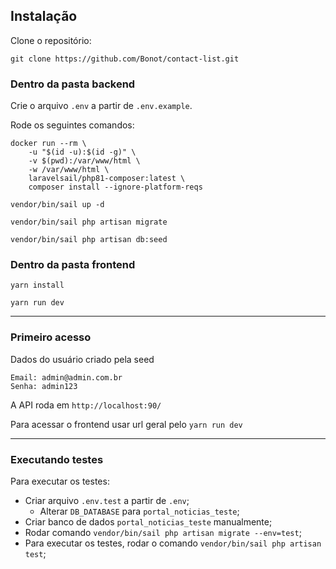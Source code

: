 ## Instalação

Clone o repositório:

```
git clone https://github.com/Bonot/contact-list.git
```

### Dentro da pasta backend

Crie o arquivo `.env` a partir de `.env.example`.

Rode os seguintes comandos:

```
docker run --rm \
    -u "$(id -u):$(id -g)" \
    -v $(pwd):/var/www/html \
    -w /var/www/html \
    laravelsail/php81-composer:latest \
    composer install --ignore-platform-reqs
```

`vendor/bin/sail up -d`

`vendor/bin/sail php artisan migrate`

`vendor/bin/sail php artisan db:seed`

### Dentro da pasta frontend

`yarn install`

`yarn run dev`

----

### Primeiro acesso

Dados do usuário criado pela seed


```
Email: admin@admin.com.br
Senha: admin123
```

A API roda em `http://localhost:90/`

Para acessar o frontend usar url geral pelo `yarn run dev`

----

### Executando testes

Para executar os testes:

- Criar arquivo `.env.test` a partir de `.env`;
  - Alterar `DB_DATABASE` para `portal_noticias_teste`;
- Criar banco de dados `portal_noticias_teste` manualmente;
- Rodar comando `vendor/bin/sail php artisan migrate --env=test`;
- Para executar os testes, rodar o comando `vendor/bin/sail php artisan test`;
